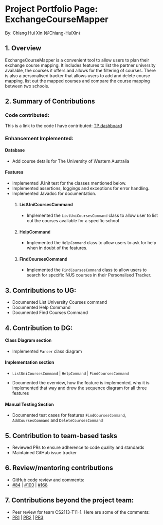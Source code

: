 # Project Portfolio Page: ExchangeCourseMapper

By: Chiang Hui Xin (@Chiang-HuiXin)

## 1. Overview
ExchangeCourseMapper is a convenient tool to allow users to plan their exchange course mapping.
It includes features to list the partner university available, the courses it offers and allows for the filtering of
courses. There is also a personalised tracker that allows users to add and delete course mapping, list out the mapped
courses and compare the course mapping between two schools.

## 2. Summary of Contributions

### Code contributed:

This is a link to the code I have contributed: [TP dashboard](https://nus-cs2113-ay2425s1.github.io/tp-dashboard/?search=chiang-huixin&breakdown=true&sort=groupTitle%20dsc&sortWithin=title&since=2024-09-20&timeframe=commit&mergegroup=&groupSelect=groupByRepos&checkedFileTypes=test-code&tabOpen=true&tabType=authorship&tabAuthor=Chiang-HuiXin&tabRepo=AY2425S1-CS2113-W10-2%2Ftp%5Bmaster%5D&authorshipIsMergeGroup=false&authorshipFileTypes=docs~functional-code~test-code&authorshipIsBinaryFileTypeChecked=false&authorshipIsIgnoredFilesChecked=false)

### Enhancement Implemented:

#### Database ####
- Add course details for The University of Western Australia

#### Features ####

- Implemented JUnit test for the classes mentioned below.
- Implemented assertions, loggings and exceptions for error handling.
- Implemented Javadoc for documentation.
  1. #### ListUniCoursesCommand ####
     - Implemented the `ListUniCoursesCommand` class to allow user to list out the courses available for a specific school

  2. #### HelpCommand #####
     - Implemented the `HelpCommand` class to allow users to ask for help when in doubt of the features.

  3. #### FindCoursesCommand ####
     - Implemented the `FindCoursesCommand` class to allow users to search for specific NUS courses in their Personalised
       Tracker.

## 3. Contributions to UG:
- Documented List University Courses command
- Documented Help Command
- Documented Find Courses Command

## 4. Contribution to DG:
#### Class Diagram section ####
- Implemented `Parser` class diagram

#### Implementation section ####
* `ListUniCoursesCommand` | `HelpCommand` | `FindCoursesCommand`
- Documented the overview, how the feature is implemented, why it is implemented that way and drew the sequence diagram for all three features

#### Manual Testing Section
- Documented test cases for features `FindCoursesCommand`, `AddCoursesCommand` and `DeleteCoursesCommand`

## 5. Contribution to team-based tasks
- Reviewed PRs to ensure adherence to code quality and standards
- Maintained GitHub issue tracker

## 6. Review/mentoring contributions ###
* GitHub code review and comments:
* [#84](https://github.com/AY2425S1-CS2113-W10-2/tp/pull/84) | [#100](https://github.com/AY2425S1-CS2113-W10-2/tp/pull/100) | [#168](https://github.com/AY2425S1-CS2113-W10-2/tp/pull/168)

## 7. Contributions beyond the project team:
* Peer review for team CS2113-T11-1. Here are some of the comments:
* [PR1](https://github.com/nus-cs2113-AY2425S1/tp/pull/15/files#diff-94fa36935d6c1f7219b9f9db36e467da385cadbf636e14fde5c37332bbc6a834) | [PR2](https://github.com/nus-cs2113-AY2425S1/tp/pull/15/files#diff-94fa36935d6c1f7219b9f9db36e467da385cadbf636e14fde5c37332bbc6a834) | [PR3](https://github.com/nus-cs2113-AY2425S1/tp/pull/15/files#diff-517de6c5ce4c9a799a46c96b126323892da4d8abb5c4f7cfc13251da82695972)